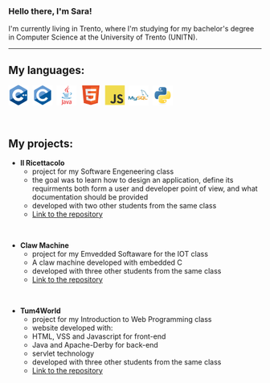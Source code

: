 ### Hello there, I'm Sara!

I'm currently living in Trento, where I'm studying for my bachelor's degree in Computer Science at the University of Trento (UNITN).

---

## My languages:
<img src="https://github.com/devicons/devicon/blob/master/icons/cplusplus/cplusplus-original.svg" title="C++" alt="C++" width="40" height="40"/>&nbsp;
<img src="https://github.com/devicons/devicon/blob/master/icons/c/c-original.svg" title="C" alt="C" width="40" height="40"/>&nbsp;
<img src="https://github.com/devicons/devicon/blob/master/icons/java/java-original-wordmark.svg" title="Java" alt="Java" width="40" height="40"/>&nbsp;
<img src="https://github.com/devicons/devicon/blob/master/icons/html5/html5-original.svg" title="HTML5" alt="HTML" width="40" height="40"/>&nbsp;
<img src="https://github.com/devicons/devicon/blob/master/icons/javascript/javascript-original.svg" title="JavaScript" alt="JavaScript" width="40" height="40"/>&nbsp;
<img src="https://github.com/devicons/devicon/blob/master/icons/mysql/mysql-original-wordmark.svg" title="MySQL"  alt="MySQL" width="40" height="40"/>&nbsp;
<img src="https://github.com/devicons/devicon/blob/master/icons/python/python-original.svg" title="Python" alt="Python" width="40" height="40"/>&nbsp;

<br>


## My projects:

- **Il Ricettacolo**
  - project for my Software Engeneering class
  - the goal was to learn how to design an application, define its requirments both form a user and developer point of view, and what documentation should be provided
  - developed with two other students from the same class
  - [Link to the repository](https://github.com/orgs/Ricettacolo-UNITN/repositories)

 <br>
 
- **Claw Machine**
  -  project for my Emvedded Softaware for the IOT class
  -  A claw machine developed with embedded C
  -  developed with three other students from the same class
  - [Link to the repository](https://github.com/Clown-Machine/ClawMachine)
 

 <br>
 
- **Tum4World**
  -  project for my Introduction to Web Programming class
  -  website developed with:
    -  HTML, VSS and Javascript for front-end
    -  Java and Apache-Derby for back-end
    -  servlet technology
  -  developed with three other students from the same class
  - [Link to the repository](https://github.com/bettozzo/ProgettoWebUniTN)
